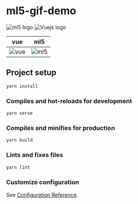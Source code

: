 # ml5-gif-demo

<img src="https://avatars2.githubusercontent.com/u/36965392?v=4" alt="ml5 logo"/>
<img src="https://cdn.iconscout.com/icon/free/png-256/vue-282497.png" alt="Vuejs logo"/>

vue           |  ml5
:-------------------------:|:-------------------------:
![vue](https://cdn.iconscout.com/icon/free/png-256/vue-282497.png)  |  ![ml5](https://avatars2.githubusercontent.com/u/36965392?v=4)
## Project setup
```
yarn install
```

### Compiles and hot-reloads for development
```
yarn serve
```

### Compiles and minifies for production
```
yarn build
```

### Lints and fixes files
```
yarn lint
```

### Customize configuration
See [Configuration Reference](https://cli.vuejs.org/config/).
